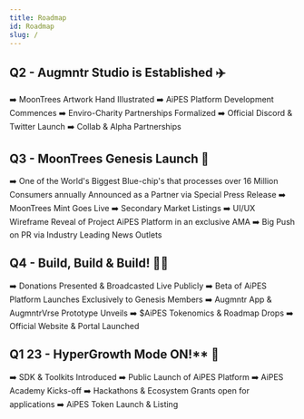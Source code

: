 ```yaml
---
title: Roadmap
id: Roadmap
slug: /
---
```


## Q2 - Augmntr Studio is Established ✈️ 
➡️ MoonTrees Artwork Hand Illustrated
➡️ AiPES Platform Development Commences
➡️ Enviro-Charity Partnerships Formalized
➡️ Official Discord & Twitter Launch
➡️ Collab & Alpha Partnerships

## Q3 - MoonTrees Genesis Launch 🌴 
➡️ One of the World's Biggest Blue-chip's that processes over 16 Million Consumers annually Announced as a Partner via Special Press Release
➡️ MoonTrees Mint Goes Live
➡️ Secondary Market Listings
➡️ UI/UX Wireframe Reveal of Project AiPES Platform in an exclusive AMA
➡️ Big Push on PR via Industry Leading News Outlets

## Q4 - Build, Build & Build! 👨‍💻 
➡️ Donations Presented & Broadcasted Live Publicly
➡️ Beta of AiPES Platform Launches Exclusively to Genesis Members
➡️ Augmntr App & AugmntrVrse Prototype Unveils
➡️ $AiPES Tokenomics & Roadmap Drops
➡️ Official Website & Portal Launched

## Q1 23 - HyperGrowth Mode ON!** 🚀
➡️ SDK & Toolkits Introduced
➡️ Public Launch of AiPES Platform
➡️ AiPES Academy Kicks-off
➡️ Hackathons & Ecosystem Grants open for applications
➡️ AiPES Token Launch & Listing